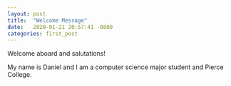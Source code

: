 ```yaml
---
layout: post
title:  "Welcome Message"
date:   2020-01-21 20:57:41 -0800
categories: first_post
---
```

Welcome aboard and salutations!

My name is Daniel and I am a computer science major student and Pierce College.